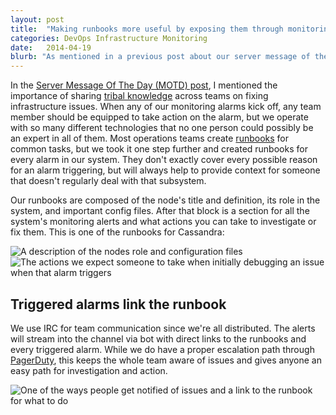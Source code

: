 ```yaml
---
layout: post
title:  "Making runbooks more useful by exposing them through monitoring"
categories: DevOps Infrastructure Monitoring
date:   2014-04-19
blurb: "As mentioned in a previous post about our server message of the day (motd) we manage enough infrastructure that our team needs ways for being able to share tribal knowledge on how to fix issues. In Particular when we have monitoring alarms that kick off any of our team members should be able to take action on the alarm regardless of level, however, our team operates with so many different technologies it is difficult for any one person to be an expert in all of them."
---
```


[servermotd]: /devops/infrastructure/2014/03/16/how-server-message-of-the-day-improved-our-devops-team.html
[1_description]: http://b7cc86bc05773bcecd41-4057535a55b255b6cbfb486a61b5692d.r49.cf1.rackcdn.com/node_description.png
[2_actions]: http://b7cc86bc05773bcecd41-4057535a55b255b6cbfb486a61b5692d.r49.cf1.rackcdn.com/context_and_actions.png
[3_irc]: http://b7cc86bc05773bcecd41-4057535a55b255b6cbfb486a61b5692d.r49.cf1.rackcdn.com/irc_example.png
[tribal]: http://en.wikipedia.org/wiki/Tribal_knowledge
[runbooks]: http://en.wikipedia.org/wiki/Runbook
[pagerduty]: https://www.pagerduty.com/


In the [Server Message Of The Day (MOTD) post][servermotd], I mentioned the importance of sharing [tribal knowledge][tribal] across teams on fixing infrastructure issues. When any of our monitoring alarms kick off, any team member should be equipped to take action on the alarm, but we operate with so many different technologies that no one person could possibly be an expert in all of them. Most operations teams create [runbooks][runbooks] for common tasks, but we took it one step further and created runbooks for every alarm in our system. They don't exactly cover every possible reason for an alarm triggering, but will always help to provide context for someone that doesn't regularly deal with that subsystem.

Our runbooks are composed of the node's title and definition, its role in the system, and important config files. After that block is a section for all the system's monitoring alerts and what actions you can take to investigate or fix them. This is one of the runbooks for Cassandra:

![A description of the nodes role and configuration files][1_description]
![The actions we expect someone to take when initially debugging an issue when that alarm triggers][2_actions]

Triggered alarms link the runbook
-----------

We use IRC for team communication since we're all distributed. The alerts will stream into the channel via bot with direct links to the runbooks and every triggered alarm. While we do have a proper escalation path through [PagerDuty][pagerduty], this keeps the whole team aware of issues and gives anyone an easy path for investigation and action.

![One of the ways people get notified of issues and a link to the runbook for what to do][3_irc]
